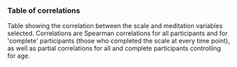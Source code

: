 ### Table of correlations

Table showing the correlation between the scale and meditation variables 
selected. Correlations are Spearman correlations for all participants and 
for 'complete' participants (those who completed the scale at every time point),
as well as partial correlations for all and complete participants controlling 
for age.  
